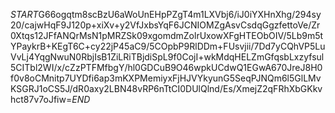 $START$G66ogqtm8scBzU6aWoUnEHpPZgT4m1LXVbj6/iJ0iYXHnXhg/294sy20/cajwHqF9J120p+xiXv+y2VfJxbsYqF6JCNIOMZgAsvCsdqGgzfettoVe/Zr0Xtqs12JFfANQrMsN1pMRZSk09xgomdmZolrUxowXFgHTEObOIV/5Lb9m5tYPaykrB+KEgT6C+cy22jP45aC9/5COpbP9RlDDm+FUsvjii/7Dd7yCQhVP5LuVvLj4YqgNwuN0RbjIsB1ZiLRiTBjdiSpL9f0CojI+wkMdqHELZmGfqsbLxzyfsul5CITbl2WI/x/cZzPTFMfbgY/hl0GDCuB9O46wpkUCdwQ1EGwA670JreJ8H0f0v8oCMnitp7UYDfi6ap3mKXPMemiyxFjHJVYkyunG5SeqPJNQm6l5GlLMvKSGRJ1oCS5J/dR0axy2LBN48vRP6nTtCI0DUlQlnd/Es/XmejZ2qFRhXbGKkvhct87v7oJfiw=$END$